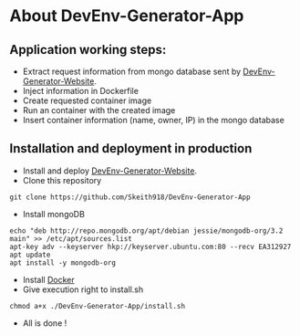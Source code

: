 # About DevEnv-Generator-App
## Application working steps:
- Extract request information from mongo database sent by [DevEnv-Generator-Website](https://github.com/Skeith918/DevEnv-Generator-Website).
- Inject information in Dockerfile
- Create requested container image
- Run an container with the created image
- Insert container information (name, owner, IP) in the mongo database

## Installation and deployment in production
- Install and deploy [DevEnv-Generator-Website](https://github.com/Skeith918/DevEnv-Generator-Website).
- Clone this repository
```
git clone https://github.com/Skeith918/DevEnv-Generator-App
```
- Install mongoDB
```
echo "deb http://repo.mongodb.org/apt/debian jessie/mongodb-org/3.2 main" >> /etc/apt/sources.list
apt-key adv --keyserver hkp://keyserver.ubuntu.com:80 --recv EA312927
apt update
apt install -y mongodb-org
```
- Install [Docker](https://docs.docker.com/engine/installation/linux/debian/)
- Give execution right to install.sh
```
chmod a+x ./DevEnv-Generator-App/install.sh
```
- All is done ! 
